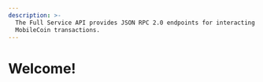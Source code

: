 ```yaml
---
description: >-
  The Full Service API provides JSON RPC 2.0 endpoints for interacting with your
  MobileCoin transactions.
---
```


# Welcome!

